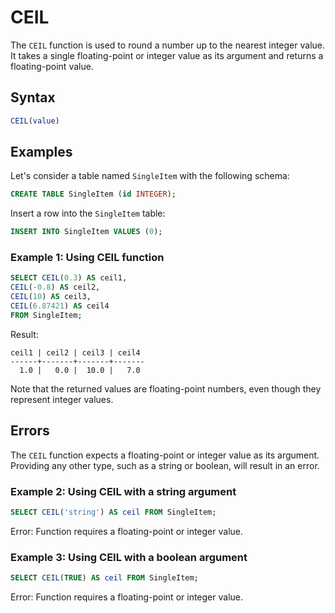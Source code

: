 # CEIL

The `CEIL` function is used to round a number up to the nearest integer value. It takes a single floating-point or integer value as its argument and returns a floating-point value.

## Syntax

```sql
CEIL(value)
```

## Examples

Let's consider a table named `SingleItem` with the following schema:

```sql
CREATE TABLE SingleItem (id INTEGER);
```

Insert a row into the `SingleItem` table:

```sql
INSERT INTO SingleItem VALUES (0);
```

### Example 1: Using CEIL function

```sql
SELECT CEIL(0.3) AS ceil1,
CEIL(-0.8) AS ceil2,
CEIL(10) AS ceil3,
CEIL(6.87421) AS ceil4
FROM SingleItem;
```

Result:

```
ceil1 | ceil2 | ceil3 | ceil4
------+-------+-------+-------
  1.0 |   0.0 |  10.0 |   7.0
```

Note that the returned values are floating-point numbers, even though they represent integer values.

## Errors

The `CEIL` function expects a floating-point or integer value as its argument. Providing any other type, such as a string or boolean, will result in an error.

### Example 2: Using CEIL with a string argument

```sql
SELECT CEIL('string') AS ceil FROM SingleItem;
```

Error: Function requires a floating-point or integer value.

### Example 3: Using CEIL with a boolean argument

```sql
SELECT CEIL(TRUE) AS ceil FROM SingleItem;
```

Error: Function requires a floating-point or integer value.